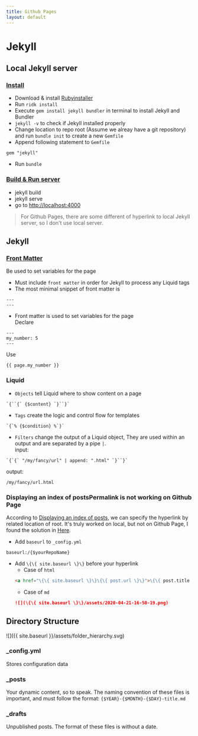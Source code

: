 ```yaml
---
title: Github Pages
layout: default
---
```


# Jekyll
## Local Jekyll server
### [Install](https://jekyllrb.com/docs/installation)
* Download & install [Rubyinstaller](https://rubyinstaller.org/downloads/)
* Run `ridk install`
* Execute `gem install jekyll bundler` in terminal to install Jekyll and Bundler
* `jekyll -v` to check if Jekyll installed properly
* Change location to repo root (Assume we alreay have a git repository) and run `bundle init` to create a new `Gemfile`
* Append following statement to `Gemfile`
```
gem "jekyll"
```
* Run `bundle`

### [Build & Run server](https://jekyllrb.com/docs/step-by-step/01-setup/)
* jekyll build
* jekyll serve
* go to [http://localhost:4000](http://localhost:4000)

> For Github Pages, there are some different of hyperlink to local Jekyll server, so I don't use local server.

## Jekyll
### [Front Matter](https://jekyllrb.com/docs/step-by-step/03-front-matter/)
Be used to set variables for the page
* Must include `front matter` in order for Jekyll to process any Liquid tags
* The most minimal snippet of front matter is
```
---
---
```
* Front matter is used to set variables for the page
<br>Declare
```
---
my_number: 5
---
```
Use
```
{{ page.my_number }}
```

### Liquid
* `Objects` tell Liquid where to show content on a page
```
`{``{` {$content} `}``}`
```
* `Tags` create the logic and control flow for templates
```
`{`% {$condition} %`}`
```
* `Filters` change the output of a Liquid object, They are used within an output and are separated by a pipe `|`.
<br>input:
```
`{`{` "/my/fancy/url" | append: ".html" `}``}`
```
output:<br>
```
/my/fancy/url.html
```

### Displaying an index of postsPermalink is not working on Github Page
According to [Displaying an index of posts](https://jekyllrb.com/docs/posts/#displaying-an-index-of-posts), we can specify the hyperlink by related location of root.
It's truly worked on local, but not on Github Page, I found the solution in [Here](https://tinyurl.com/yafse4ly).
* Add `baseurl` to `_config.yml`
```
baseurl:/{$yourRepoName}
```
* Add `\{\{ site.baseurl \}\}` before your hyperlink
  * Case of `html`
  ``` markdown
  <a href="\{\{ site.baseurl \}\}\{\{ post.url \}\}">\{\{ post.title \}\}</a>
  ```
  * Case of `md`
  ``` markdown
  ![](\{\{ site.baseurl \}\}/assets/2020-04-21-16-50-19.png)
  ```

## Directory Structure
![]({{ site.baseurl }}/assets/folder_hierarchy.svg)

### _config.yml
Stores configuration data

### _posts
Your dynamic content, so to speak. The naming convention of these files is important, and must follow the format: `{$YEAR}-{$MONTH}-{$DAY}-title.md`

### _drafts
Unpublished posts. The format of these files is without a date.